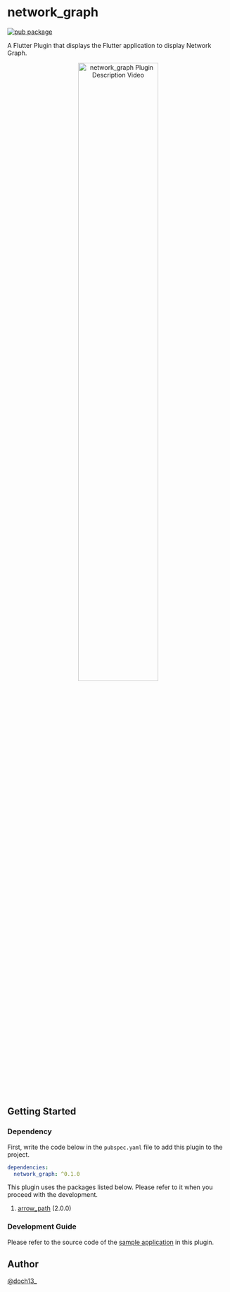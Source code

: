 # network_graph
[![pub package](https://img.shields.io/pub/v/network_graph.svg)](https://pub.dev/packages/network_graph)  

A Flutter Plugin that displays the Flutter application to display Network Graph.

<div align="center"><img style="width:60%;" alt="network_graph Plugin Description Video" src="https://user-images.githubusercontent.com/30923566/200127624-75a7513a-b85f-4780-836c-2714b6cec26c.gif"></div>


## Getting Started

### Dependency

First, write the code below in the `pubspec.yaml` file to add this plugin to the project.
```yaml
dependencies:
  network_graph: ^0.1.0
```

This plugin uses the packages listed below. Please refer to it when you proceed with the development.
1. [arrow_path](https://pub.dev/packages/arrow_path) (2.0.0)


### Development Guide

Please refer to the source code of the [sample application](https://github.com/doch2/network_graph/tree/main/example) in this plugin.

## Author

[@doch13_](https://github.com/doch2)
